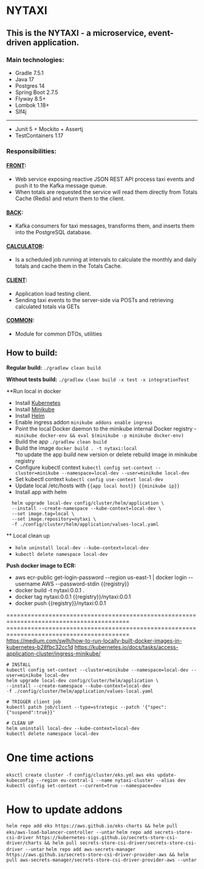 # NYTAXI

## This is the NYTAXI - a microservice, event-driven application.

### Main technologies:

- Gradle 7.5.1
- Java 17
- Postgres 14
- Spring Boot 2.7.5
- Flyway 8.5+
- Lombok 1.18+
- Slf4j

---

- Junit 5 + Mockito + Assertj
- TestContainers 1.17

### Responsibilities:

#### [FRONT](./front):

- Web service exposing reactive JSON REST API process taxi events and push it to the Kafka message queue.
- When totals are requested the service will read them directly from Totals Cache (Redis) and return them to the client.

#### [BACK](./back):

- Kafka consumers for taxi messages, transforms them, and inserts them into the PostgreSQL database.

#### [CALCULATOR](./calculator):

- Is a scheduled job running at intervals to calculate the monthly and daily totals and cache them in the Totals Cache.

#### [CLIENT](./calculator):

- Application load testing client.
- Sending taxi events to the server-side via POSTs and retrieving
  calculated totals via GETs

#### [COMMON](./calculator):

- Module for common DTOs, utilities

## How to build:

**Regular build:** `./gradlew clean build`

**Without tests build:** `./gradlew clean build -x test -x integrationTest`

**Run local in docker
- Install [Kubernetes](https://kubernetes.io/docs/setup/)
- Install [Minikube](https://minikube.sigs.k8s.io/docs/start/)
- Install [Helm](https://helm.sh/docs/intro/install/)
- Enable ingress addon `minikube addons enable ingress`
- Point the local Docker daemon to the minikube internal Docker registry - `minikube docker-env && eval $(minikube -p minikube docker-env)`
- Build the app `./gradlew clean build`
- Build the image `docker build . -t nytaxi:local` \
*to update the app build new version or delete rebuild image in minikube registry
- Configure kubectl context `kubectl config set-context --cluster=minikube --namespace=local-dev --user=minikube local-dev`
- Set kubectl context `kubectl config use-context local-dev`
- Update local /etc/hosts with `{{app local host}} {{minikube ip}}`
- Install app with helm 
```shell
  helm upgrade local-dev config/cluster/helm/application \
  --install --create-namespace --kube-context=local-dev \
  --set image.tag=local \
  --set image.repository=nytaxi \
  -f ./config/cluster/helm/application/values-local.yaml
```
** Local clean up
- `helm uninstall local-dev --kube-context=local-dev`
- `kubectl delete namespace local-dev`


**Push docker image to ECR:**

- aws ecr-public get-login-password --region us-east-1 | docker login --username AWS --password-stdin
  {{registry}}
- docker build -t nytaxi:0.0.1 .
- docker tag nytaxi:0.0.1 {{registry}}/nytaxi:0.0.1
- docker push {{registry}}/nytaxi:0.0.1

========================================================================================= \
========================================================================================= \
https://medium.com/swlh/how-to-run-locally-built-docker-images-in-kubernetes-b28fbc32cc1d
https://kubernetes.io/docs/tasks/access-application-cluster/ingress-minikube/

```shell
# INSTALL
kubectl config set-context --cluster=minikube --namespace=local-dev --user=minikube local-dev
helm upgrade local-dev config/cluster/helm/application \
--install --create-namespace --kube-context=local-dev 
-f ./config/cluster/helm/application/values-local.yaml

# TRIGGER client job
kubectl patch job/client --type=strategic --patch '{"spec":{"suspend":true}}'

# CLEAN UP
helm uninstall local-dev --kube-context=local-dev
kubectl delete namespace local-dev
```


# One time actions
`eksctl create cluster -f config/cluster/eks.yml`
`aws eks update-kubeconfig --region eu-central-1 --name nytaxi-cluster --alias dev`
`kubectl config set-context --current=true --namespace=dev`


# How to update addons
[//]: # (`helm repo add aws-ebs-csi-driver https://kubernetes-sigs.github.io/aws-ebs-csi-driver && helm pull aws-ebs-csi-driver/aws-ebs-csi-driver --untar`)
`helm repo add eks https://aws.github.io/eks-charts && helm pull eks/aws-load-balancer-controller --untar`
`helm repo add secrets-store-csi-driver https://kubernetes-sigs.github.io/secrets-store-csi-driver/charts && helm pull secrets-store-csi-driver/secrets-store-csi-driver --untar`
`helm repo add aws-secrets-manager https://aws.github.io/secrets-store-csi-driver-provider-aws && helm pull aws-secrets-manager/secrets-store-csi-driver-provider-aws --untar`
